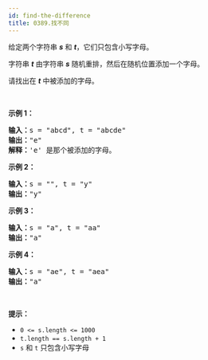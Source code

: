 ```yaml
---
id: find-the-difference
title: 0389.找不同
---
```

给定两个字符串 _**s**_ 和 _**t**_，它们只包含小写字母。

字符串 **_t_** 由字符串 **_s_** 随机重排，然后在随机位置添加一个字母。

请找出在 _**t**_ 中被添加的字母。

 

**示例 1：**


<pre><strong>输入：</strong>s = &#34;abcd&#34;, t = &#34;abcde&#34;<br/><strong>输出：</strong>&#34;e&#34;<br/><strong>解释：</strong>&#39;e&#39; 是那个被添加的字母。<br/></pre>

**示例 2：**


<pre><strong>输入：</strong>s = &#34;&#34;, t = &#34;y&#34;<br/><strong>输出：</strong>&#34;y&#34;<br/></pre>

**示例 3：**


<pre><strong>输入：</strong>s = &#34;a&#34;, t = &#34;aa&#34;<br/><strong>输出：</strong>&#34;a&#34;<br/></pre>

**示例 4：**


<pre><strong>输入：</strong>s = &#34;ae&#34;, t = &#34;aea&#34;<br/><strong>输出：</strong>&#34;a&#34;<br/></pre>

 

**提示：**


- <code>0 &lt;= s.length &lt;= 1000</code>
- <code>t.length == s.length + 1</code>
- <code>s</code> 和 <code>t</code> 只包含小写字母
